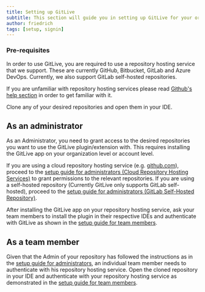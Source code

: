 ```yaml
---
title: Setting up GitLive
subtitle: This section will guide you in setting up GitLive for your organization or account.
author: friedrich
tags: [setup, signin]
---
```


### Pre-requisites

In order to use GitLive, you are required to use a repository hosting service that we support. These are currently GitHub, Bitbucket, GitLab and Azure DevOps. Currently, we also support GitLab self-hosted repositories.

If you are unfamiliar with repository hosting services please read [Github's help section](https://help.github.com/en) in order to get familiar with it.

Clone any of your desired repositories and open them in your IDE.

## As an administrator

As an Administrator, you need to grant access to the desired repositories you want to use the GitLive plugin/extension with. This requires installing the GitLive app on your organization level or account level.

If you are using a cloud repository hosting service (e.g. [github.com](https://github.com/)), proceed to the [setup guide for administrators (Cloud Repository Hosting Services)](/docs/admin) to grant permissions to the relevant repositories. If you are using a self-hosted repository (Currently GitLive only supports GitLab self-hosted), proceed to the [setup guide for administrators (GitLab Self-Hosted Repository)](/docs/admin-self-hosted).

After installing the GitLive app on your repository hosting service, ask your team members to install the plugin in their respective IDEs and authenticate with GitLive as shown in the [setup guide for team members](/docs/teammember).

## As a team member

Given that the Admin of your repository has followed the instructions as in the [setup guide for administrators](/docs/admin), an individual team member needs to authenticate with his repository hosting service. Open the cloned repository in your IDE and authenticate with your repository hosting service as demonstrated in the [setup guide for team members](/docs/teammember).

